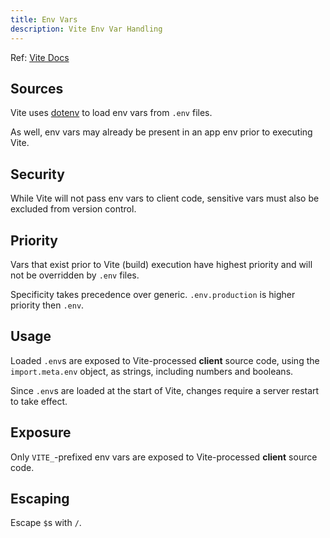 ```yaml
---
title: Env Vars
description: Vite Env Var Handling
---
```


Ref: [Vite Docs](https://vite.dev/guide/env-and-mode.html)

## Sources

Vite uses [dotenv](https://github.com/motdotla/dotenv) to load env vars from `.env` files.

As well, env vars may already be present in an app env prior to executing Vite.

## Security

While Vite will not pass env vars to client code, sensitive vars must also be excluded from version control.  

## Priority

Vars that exist prior to Vite (build) execution have highest priority and will not be overridden by `.env` files.

Specificity takes precedence over generic.  `.env.production` is higher priority then `.env`.

## Usage

Loaded `.env`s are exposed to Vite-processed **client** source code, using the `import.meta.env` object, as strings, including numbers and booleans.

Since `.env`s are loaded at the start of Vite, changes require a server restart to take effect.

## Exposure

Only `VITE_`-prefixed env vars are exposed to Vite-processed **client** source code.

## Escaping

Escape `$`s with `/`.